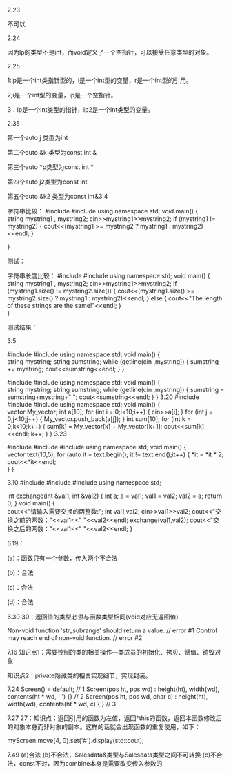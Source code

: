 2.23

不可以


2.24

因为lp的类型不是int，而void定义了一个空指针，可以接受任意类型的对象。


2.25

1:ip是一个int类指针型的，i是一个int型的变量，r是一个int型的引用。

2;i是一个int型的变量，ip是一个空指针。

3：ip是一个int类型的指针，ip2是一个int类型的变量。


2.35

第一个auto  j  类型为int

第二个auto  &k 类型为const int &

第三个auto *p类型为const int *

第四个auto j2类型为const int

第五个auto &k2 类型为const int&3.4

字符串比较：
#include <iostream>
#include <string>
using namespace std;
void main()
{	
	string mystring1 , mystring2;
	cin>>mystring1>>mystring2;
	if (mystring1 != mystring2)
	{
		cout<<(mystring1 >= mystring2 ? mystring1 : mystring2)<<endl;
	}
	
}

测试：


字符串长度比较：
#include <iostream>
#include <string>
using namespace std;
void main()
{	
	string mystring1 , mystring2;
	cin>>mystring1>>mystring2;
	if (mystring1.size() != mystring2.size())
	{
		cout<<(mystring1.size() >= mystring2.size() ? mystring1 : mystring2)<<endl;
	}
	else
	{
		cout<<"The length of these strings are the same!"<<endl;
	}	
}

测试结果：


3.5

#include <iostream>
#include <string>
using namespace std;
void main()
{	
	string mystring;
	string sumstring;
	while (getline(cin ,mystring))
	{
		sumstring += mystring;
		cout<<sumstring<<endl;
	}
}	


#include <iostream>
#include <string>
using namespace std;
void main()
{	
	string mystring;
	string sumstring;
	while (getline(cin ,mystring))
	{
		sumstring = sumstring+mystring+" ";
		cout<<sumstring<<endl;
	}
}
3.20
#include <iostream>
#include <string>
#include <vector>
using namespace std;
void main()
{	
	vector<int> My_vector;
	int a[10];
	for (int i = 0;i<10;i++)
	{
		cin>>a[i];
	}
	for (int j = 0;j<10;j++)
	{
		My_vector.push_back(a[j]);
	}
	int sum[10];
	for (int k = 0;k<10;k++)
	{
		sum[k] = My_vector[k] + My_vector[k+1];
		cout<<sum[k]<<endl;
		k++;
	}
} 
3.23

#include <iostream>
#include <string>
#include <vector>
using namespace std;
void main()
{	
	vector<int> text(10,5);
	for (auto it = text.begin(); it != text.end();it++) 
	{
		*it = *it * 2;
		cout<<*it<<endl;	
	}
} 

3.10
#include <iostream>
#include <string>
#include <vector>
using namespace std;
 
int exchange(int &val1, int &val2)
{
	int a;
	a = val1;
	val1 = val2;
	val2 = a;
	return 0;
}
void main()
{	
	cout<<"请输入需要交换的两整数:";
	int val1,val2;
	cin>>val1>>val2;
	cout<<"交换之前的两数："<<val1<<" "<<val2<<endl;
	exchange(val1,val2);
	cout<<"交换之后的两数："<<val1<<" "<<val2<<endl;
}

6.19：

(a)：函数只有一个参数，传入两个不合法

(b)：合法

(c)：合法

(d)：合法

6.30
30：返回值的类型必须与函数类型相同(void对应无返回值)

Non-void function 'str_subrange' should return a value. // error #1
Control may reach end of non-void function. // error #2

7.16
知识点1：需要控制的类的相关操作—类成员的初始化、拷贝、赋值、销毁对象

知识点2：private隐藏类的相关实现细节，实现封装。

7.24
Screen() = default; // 1
Screen(pos ht, pos wd) : height(ht), width(wd), contents(ht * wd, ' ') {} // 2
Screen(pos ht, pos wd, char c) : height(ht), width(wd), contents(ht * wd, c)
{
} // 3

7.27
27：知识点：返回引用的函数为左值，返回*this的函数，返回本函数修改后的对象本身而非对象的副本。这样的话就会出现函数的重复使用，如下：

myScreen.move(4, 0).set('#').display(std::cout);

7.49
(a)合法 
(b)不合法，Salesdata&类型与Salesdata类型之间不可转换 
(c)不合法，const不对，因为combine本身是需要改变传入参数的

